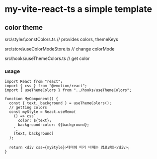# my-vite-react-ts a simple template

## color theme

src\styles\constColors.ts
// provides colors, themeKeys

src\store\useColorModeStore.ts
// change colorMode

src\hooks\useThemeColors.ts
// get color

### usage

```tsx
import React from "react";
import { css } from "@emotion/react";
import { useThemeColors } from "../hooks/useThemeColors";

function MyComponent() {
  const { text, background } = useThemeColors();
  // getting colors
  const myStyle = React.useMemo(
    () => css`
      color: ${text};
      background-color: ${background};
    `,
    [text, background]
  );

  return <div css={myStyle}>테마에 따라 바뀌는 컴포넌트</div>;
}
```
